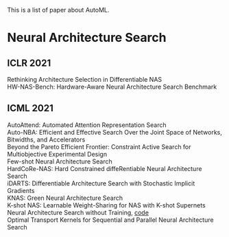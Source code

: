 This is a list of paper about AutoML.

# Neural Architecture Search
## ICLR 2021
Rethinking Architecture Selection in Differentiable NAS  
HW-NAS-Bench: Hardware-Aware Neural Architecture Search Benchmark
## ICML 2021
AutoAttend: Automated Attention Representation Search  
Auto-NBA: Efficient and Effective Search Over the Joint Space of Networks, Bitwidths, and Accelerators  
Beyond the Pareto Efficient Frontier: Constraint Active Search for Multiobjective Experimental Design  
Few-shot Neural Architecture Search  
HardCoRe-NAS: Hard Constrained diffeRentiable Neural Architecture Search  
iDARTS: Differentiable Architecture Search with Stochastic Implicit Gradients  
KNAS: Green Neural Architecture Search  
K-shot NAS: Learnable Weight-Sharing for NAS with K-shot Supernets  
Neural Architecture Search without Training, [code](https://github.com/BayesWatch/nas-without-training)  
Optimal Transport Kernels for Sequential and Parallel Neural Architecture Search

